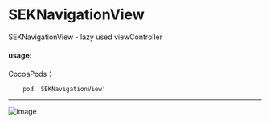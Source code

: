 # SEKNavigationView
SEKNavigationView - lazy used viewController

#### usage:
CocoaPods：
```
	pod 'SEKNavigationView'
```
---

![image](https://github.com/lovemo/SEKNavigationView/raw/master/resources/demo.gif)
